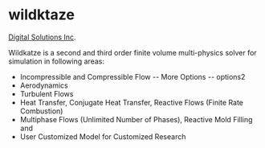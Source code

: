 # wildktaze
[Digital Solutions Inc](http://www.digital-sol.co.jp/wildkatze/index_en.html).

Wildkatze is a second and third order finite volume multi-physics solver for simulation in following areas:

- Incompressible and Compressible Flow
  -- More Options
  -- options2
- Aerodynamics
- Turbulent Flows
- Heat Transfer, Conjugate Heat Transfer, Reactive Flows (Finite Rate Combustion)
- Multiphase Flows (Unlimited Number of Phases), Reactive Mold Filling and
- User Customized Model for Customized Research
